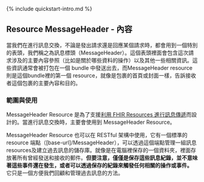 {% include quickstart-intro.md %}

## Resource MessageHeader - 內容

當我們在進行訊息交換，不論是發出請求還是回應某個請求時，都會用到一個特別的表頭，我們稱之為訊息標頭（MessageHeader）。這個表頭裡面會包含這次請求涉及的主要內容參照（比如是關於哪些資料的操作）以及其他一些相關資訊。這些資訊通常會被打包在一個 bundle 中發送出去，而MessageHeader resource 則是這個bundle裡的第一個 resource，就像是包裹的首頁或封面一樣，告訴接收者這個包裹的主要內容和目的。

### 範圍與使用

MessageHeader Resource 是為了支援[利用 FHIR Resources 進行訊息傳遞](https://hl7.org/fhir/R4/messaging.html)而設計的。當進行訊息交換時，主要會使用到 MessageHeader Resource。

MessageHeader Resource 也可以在 RESTful 架構中使用，它有一個標準的 resource 端點（[base-url]/MessageHeader），可以透過這個端點管理一組訊息 resources及建立過去訊息的儲存庫。就像是在電腦裡保存的一個資料夾，裡面存放著所有曾經發送和接收的郵件。**但要注意，僅僅是保存這些訊息紀錄，並不意味著這些事件還在發生，或者可以透過保存的紀錄來觸發任何相關的操作或事件。** 它只是一個方便我們回顧和管理過去訊息的方法。

